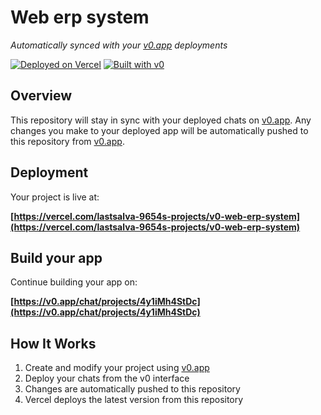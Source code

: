# Web erp system

*Automatically synced with your [v0.app](https://v0.app) deployments*

[![Deployed on Vercel](https://img.shields.io/badge/Deployed%20on-Vercel-black?style=for-the-badge&logo=vercel)](https://vercel.com/lastsalva-9654s-projects/v0-web-erp-system)
[![Built with v0](https://img.shields.io/badge/Built%20with-v0.app-black?style=for-the-badge)](https://v0.app/chat/projects/4y1iMh4StDc)

## Overview

This repository will stay in sync with your deployed chats on [v0.app](https://v0.app).
Any changes you make to your deployed app will be automatically pushed to this repository from [v0.app](https://v0.app).

## Deployment

Your project is live at:

**[https://vercel.com/lastsalva-9654s-projects/v0-web-erp-system](https://vercel.com/lastsalva-9654s-projects/v0-web-erp-system)**

## Build your app

Continue building your app on:

**[https://v0.app/chat/projects/4y1iMh4StDc](https://v0.app/chat/projects/4y1iMh4StDc)**

## How It Works

1. Create and modify your project using [v0.app](https://v0.app)
2. Deploy your chats from the v0 interface
3. Changes are automatically pushed to this repository
4. Vercel deploys the latest version from this repository